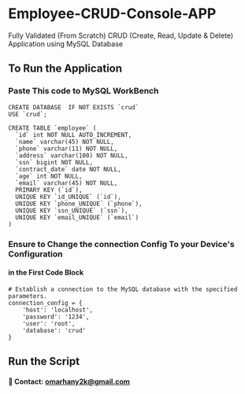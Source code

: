 # Employee-CRUD-Console-APP
Fully Validated (From Scratch) CRUD (Create, Read, Update &amp; Delete) Application using MySQL Database

## To Run the Application
### Paste This code to MySQL WorkBench
```
CREATE DATABASE  IF NOT EXISTS `crud` 
USE `crud`;

CREATE TABLE `employee` (
  `id` int NOT NULL AUTO_INCREMENT,
  `name` varchar(45) NOT NULL,
  `phone` varchar(11) NOT NULL,
  `address` varchar(100) NOT NULL,
  `ssn` bigint NOT NULL,
  `contract_date` date NOT NULL,
  `age` int NOT NULL,
  `email` varchar(45) NOT NULL,
  PRIMARY KEY (`id`),
  UNIQUE KEY `id_UNIQUE` (`id`),
  UNIQUE KEY `phone_UNIQUE` (`phone`),
  UNIQUE KEY `ssn_UNIQUE` (`ssn`),
  UNIQUE KEY `email_UNIQUE` (`email`)
)
```
### Ensure to Change the connection Config To your Device's Configuration
#### in the First Code Block
```
# Establish a connection to the MySQL database with the specified parameters.
connection_config = {
    'host': 'localhost',
    'password': '1234',
    'user': 'root',
    'database': 'crud'
}
```
## Run the Script

#### 📧 Contact: [omarhany2k@gmail.com](omarhany2k@gmail.com)


